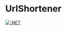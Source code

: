 # UrlShortener

[![.NET](https://github.com/recepgunes1/UrlShortener/actions/workflows/dotnet.yml/badge.svg)](https://github.com/recepgunes1/UrlShortener/actions/workflows/dotnet.yml)
